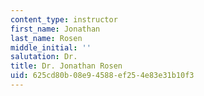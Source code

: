 ```yaml
---
content_type: instructor
first_name: Jonathan
last_name: Rosen
middle_initial: ''
salutation: Dr.
title: Dr. Jonathan Rosen
uid: 625cd80b-08e9-4588-ef25-4e83e31b10f3
---
```

